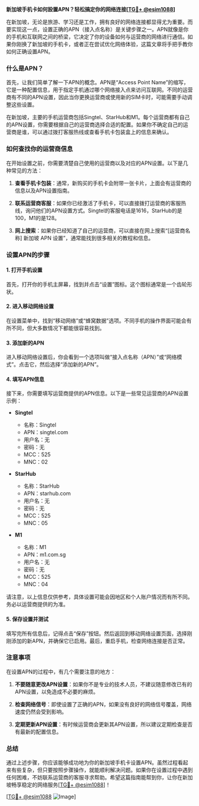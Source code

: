 **新加坡手机卡如何設置APN？轻松搞定你的网络连接[[TG💪+ @esim1088](https://t.me/s/esim1088)]**

在新加坡，无论是旅游、学习还是工作，拥有良好的网络连接都显得尤为重要。而要实现这一点，设置正确的APN（接入点名称）是关键步骤之一。APN就像是你的手机和互联网之间的桥梁，它决定了你的设备如何与运营商的网络进行通信。如果你刚换了新加坡的手机卡，或者正在尝试优化网络体验，这篇文章将手把手教你如何正确设置APN。

### 什么是APN？

首先，让我们简单了解一下APN的概念。APN是“Access Point Name”的缩写，它是一种配置信息，用于指定手机通过哪个网络接入点来访问互联网。不同的运营商有不同的APN设置，因此当你更换运营商或使用新的SIM卡时，可能需要手动调整这些设置。

在新加坡，主要的手机运营商包括Singtel、StarHub和M1。每个运营商都有自己的APN设置，你需要根据自己的运营商选择合适的配置。如果你不确定自己的运营商是谁，可以通过拨打客服热线或查看手机卡包装盒上的信息来确认。

### 如何查找你的运营商信息

在开始设置之前，你需要清楚自己使用的运营商以及对应的APN设置。以下是几种常见的方法：

1. **查看手机卡包装**：通常，新购买的手机卡会附带一张卡片，上面会有运营商的信息以及APN设置指南。
   
2. **联系运营商客服**：如果你已经激活了手机卡，可以直接拨打运营商的客服热线，询问他们的APN设置方式。Singtel的客服电话是1616，StarHub的是100，M1的是128。

3. **网上搜索**：如果你已经知道了自己的运营商，可以直接在网上搜索“[运营商名称] 新加坡 APN 设置”，通常能找到很多相关的教程和信息。

### 设置APN的步骤

#### 1. 打开手机设置

首先，打开你的手机主屏幕，找到并点击“设置”图标。这个图标通常是一个齿轮形状。

#### 2. 进入移动网络设置

在设置菜单中，找到“移动网络”或“蜂窝数据”选项。不同手机的操作界面可能会有所不同，但大多数情况下都能很容易找到。

#### 3. 添加新的APN

进入移动网络设置后，你会看到一个选项叫做“接入点名称（APN）”或“网络模式”。点击它，然后选择“添加新的APN”。

#### 4. 填写APN信息

接下来，你需要填写运营商提供的APN信息。以下是一些常见运营商的APN设置示例：

- **Singtel**
  - 名称：Singtel
  - APN：singtel.com
  - 用户名：无
  - 密码：无
  - MCC：525
  - MNC：02

- **StarHub**
  - 名称：StarHub
  - APN：starhub.com
  - 用户名：无
  - 密码：无
  - MCC：525
  - MNC：05

- **M1**
  - 名称：M1
  - APN：m1.com.sg
  - 用户名：无
  - 密码：无
  - MCC：525
  - MNC：04

请注意，以上信息仅供参考，具体设置可能会因地区和个人账户情况而有所不同。务必以运营商提供的为准。

#### 5. 保存设置并测试

填写完所有信息后，记得点击“保存”按钮。然后返回到移动网络设置页面，选择刚刚添加的新APN，并确保它已启用。最后，重启手机，检查网络连接是否正常。

### 注意事项

在设置APN的过程中，有几个需要注意的地方：

1. **不要随意更改APN设置**：如果你不是专业的技术人员，不建议随意修改已有的APN设置，以免造成不必要的麻烦。

2. **检查网络信号**：即使设置了正确的APN，如果没有良好的网络信号覆盖，网络速度仍然会受到影响。

3. **定期更新APN设置**：有时候运营商会更新其APN设置，所以建议定期检查是否有最新的配置信息。

### 总结

通过上述步骤，你应该能够成功地为你的新加坡手机卡设置APN。虽然过程看起来有些复杂，但只要按照步骤操作，就能顺利解决问题。如果你在设置过程中遇到任何困难，不妨联系运营商的客服寻求帮助。希望这篇指南能帮到你，让你在新加坡畅享稳定的网络服务[[TG💪+ @esim1088](https://t.me/s/esim1088)]！

[[TG💪+ @esim1088](https://t.me/s/esim1088) ![Image](https://i.postimg.cc/4NQfJmqS/Snipaste-2025-05-13-00-14-12.png)]
